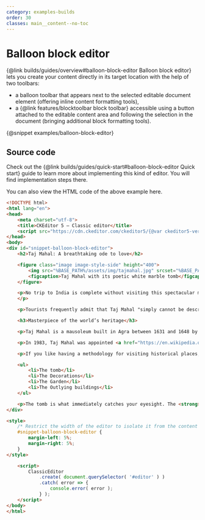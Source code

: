 ```yaml
---
category: examples-builds
order: 30
classes: main__content--no-toc
---
```


# Balloon block editor

{@link builds/guides/overview#balloon-block-editor Balloon block editor} lets you create your content directly in its target location with the help of two toolbars:

* a balloon toolbar that appears next to the selected editable document element (offering inline content formatting tools),
* a {@link features/blocktoolbar block toolbar} accessible using a button attached to the editable content area and following the selection in the document (bringing additional block formatting tools).

{@snippet examples/balloon-block-editor}

## Source code

Check out the {@link builds/guides/quick-start#balloon-block-editor Quick start} guide to learn more about implementing this kind of editor. You will find implementation steps there.

You can also view the HTML code of the above example here.

```html
<!DOCTYPE html>
<html lang="en">
<head>
	<meta charset="utf-8">
	<title>CKEditor 5 – Classic editor</title>
	<script src="https://cdn.ckeditor.com/ckeditor5/{@var ckeditor5-version}/balloon-block/ckeditor.js"></script>
</head>
<body>
<div id="snippet-balloon-block-editor">
	<h2>Taj Mahal: A breathtaking ode to love</h2>

	<figure class="image image-style-side" height="400">
		<img src="%BASE_PATH%/assets/img/tajmahal.jpg" srcset="%BASE_PATH%/assets/img/tajmahal.jpg, %BASE_PATH%/assets/img/tajmahal_2x.jpg 2x" alt="Taj Mahal illustration.">
		<figcaption>Taj Mahal with its poetic white marble tomb</figcaption>
	</figure>

	<p>No trip to India is complete without visiting this spectacular monument, <a href="https://en.wikipedia.org/wiki/New7Wonders_of_the_World"><strong>counted among the Seven Wonders of the World</strong></a>.
	</p>

	<p>Tourists frequently admit that Taj Mahal "simply cannot be described with words". And that’s probably true. The more you try the more speechless you become. Words give only a semblance of truth. The real truth about its beauty is revealed when you adore <strong>different shades of “Taj” depending on the time of the day</strong> or when you admire the exquisite inlay work in different corners of the façade.</p>

	<h3>Masterpiece of the world’s heritage</h3>

	<p>Taj Mahal is a mausoleum built in Agra between 1631 and 1648 by Emperor Shah Jahan <strong>in the memory of his beloved wife</strong>, Mumtaz Mahal, whose body lies there. It took 20 000 workers to complete and the excellence of this building is visible in every brick.</p>

	<p>In 1983, Taj Mahal was appointed <a href="https://en.wikipedia.org/wiki/World_Heritage_Site">UNESCO World Heritage Site</a> for being "the jewel of Muslim art in India and one of the universally admired masterpieces of the world's heritage".</p>

	<p>If you like having a methodology for visiting historical places, here are the four elements on which we recommend to focus your attention:</p>

	<ul>
		<li>The tomb</li>
		<li>The Decorations</li>
		<li>The Garden</li>
		<li>The Outlying buildings</li>
	</ul>

	<p>The tomb is what immediately catches your eyesight. The <strong>white and soft marble</strong> embroidered with stones leaves you totally enchanted.</p>
</div>

<style>
	/* Restrict the width of the editor to isolate it from the content of the guide. */
	#snippet-balloon-block-editor {
		margin-left: 5%;
		margin-right: 5%;
	}
</style>

	<script>
		ClassicEditor
			.create( document.querySelector( '#editor' ) )
			.catch( error => {
				console.error( error );
			} );
	</script>
</body>
</html>
```
